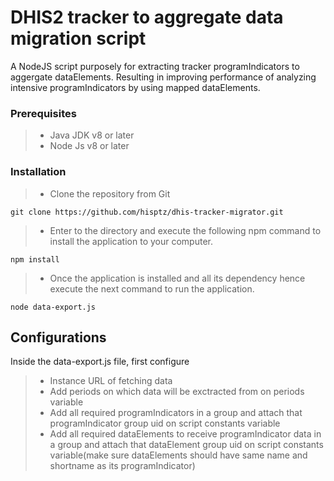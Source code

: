 
# DHIS2 tracker to aggregate data migration script

A NodeJS script purposely for extracting tracker programIndicators to aggergate dataElements. Resulting in improving performance of analyzing intensive programIndicators by using mapped dataElements.

### Prerequisites
>- Java JDK v8 or later 
>- Node Js v8 or later

### Installation

> * Clone the repository from Git
```angularjs
git clone https://github.com/hisptz/dhis-tracker-migrator.git
```
> * Enter to the directory and execute the following npm command to install the application to your computer.
```angularjs
npm install
```
> * Once the application is installed and all its dependency hence execute the next command to run the application. 
```angularjs
node data-export.js
```



## Configurations

Inside the data-export.js file, first configure
> * Instance URL of fetching data
> * Add periods on which data will be exctracted from on periods variable
> * Add all required programIndicators in a group and attach that programIndicator group uid on script constants variable
> * Add all required dataElements to receive programIndicator data in a group and attach that dataElement group uid on script constants variable(make sure dataElements should have same name and shortname as its programIndicator)

